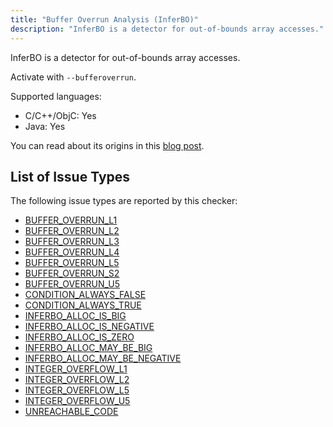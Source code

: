 ```yaml
---
title: "Buffer Overrun Analysis (InferBO)"
description: "InferBO is a detector for out-of-bounds array accesses."
---
```


InferBO is a detector for out-of-bounds array accesses.

Activate with `--bufferoverrun`.

Supported languages:
- C/C++/ObjC: Yes
- Java: Yes

You can read about its origins in this [blog post](https://research.fb.com/inferbo-infer-based-buffer-overrun-analyzer/).

## List of Issue Types

The following issue types are reported by this checker:
- [BUFFER_OVERRUN_L1](/docs/all-issue-types#buffer_overrun_l1)
- [BUFFER_OVERRUN_L2](/docs/all-issue-types#buffer_overrun_l2)
- [BUFFER_OVERRUN_L3](/docs/all-issue-types#buffer_overrun_l3)
- [BUFFER_OVERRUN_L4](/docs/all-issue-types#buffer_overrun_l4)
- [BUFFER_OVERRUN_L5](/docs/all-issue-types#buffer_overrun_l5)
- [BUFFER_OVERRUN_S2](/docs/all-issue-types#buffer_overrun_s2)
- [BUFFER_OVERRUN_U5](/docs/all-issue-types#buffer_overrun_u5)
- [CONDITION_ALWAYS_FALSE](/docs/all-issue-types#condition_always_false)
- [CONDITION_ALWAYS_TRUE](/docs/all-issue-types#condition_always_true)
- [INFERBO_ALLOC_IS_BIG](/docs/all-issue-types#inferbo_alloc_is_big)
- [INFERBO_ALLOC_IS_NEGATIVE](/docs/all-issue-types#inferbo_alloc_is_negative)
- [INFERBO_ALLOC_IS_ZERO](/docs/all-issue-types#inferbo_alloc_is_zero)
- [INFERBO_ALLOC_MAY_BE_BIG](/docs/all-issue-types#inferbo_alloc_may_be_big)
- [INFERBO_ALLOC_MAY_BE_NEGATIVE](/docs/all-issue-types#inferbo_alloc_may_be_negative)
- [INTEGER_OVERFLOW_L1](/docs/all-issue-types#integer_overflow_l1)
- [INTEGER_OVERFLOW_L2](/docs/all-issue-types#integer_overflow_l2)
- [INTEGER_OVERFLOW_L5](/docs/all-issue-types#integer_overflow_l5)
- [INTEGER_OVERFLOW_U5](/docs/all-issue-types#integer_overflow_u5)
- [UNREACHABLE_CODE](/docs/all-issue-types#unreachable_code)
